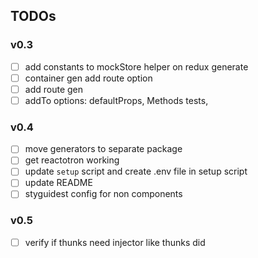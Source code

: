 ## TODOs

### v0.3
 - [ ] add constants to mockStore helper on redux generate
 - [ ] container gen add route option
 - [ ] add route gen
 - [ ] addTo options: defaultProps, Methods tests, 

### v0.4
 - [ ] move generators to separate package
 - [ ] get reactotron working
 - [ ] update `setup` script and create .env file in setup script
 - [ ] update README
 - [ ] styguidest config for non components

### v0.5
 - [ ] verify if thunks need injector like thunks did
